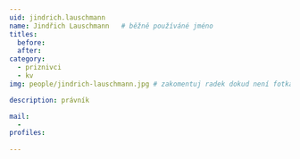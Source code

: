 ```yaml
---
uid: jindrich.lauschmann
name: Jindřich Lauschmann  	# běžně používáné jméno
titles:
  before: 
  after:
category:
  - priznivci
  - kv
img: people/jindrich-lauschmann.jpg # zakomentuj radek dokud není fotka

description: právník 

mail:
  - 
profiles:
 
---
```

